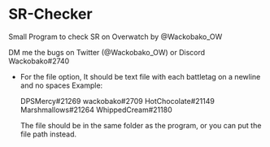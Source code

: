 # SR-Checker
Small Program to check SR on Overwatch
by @Wackobako_OW

DM me the bugs on Twitter (@Wackobako_OW) or Discord Wackobako#2740

- For the file option, It should be text file with each battletag on a newline and no spaces
  Example:

  
  DPSMercy#21269
  wackobako#2709
  HotChocolate#21149
  Marshmallows#21264
  WhippedCream#21180
  
  
  The file should be in the same folder as the program, or you can put the file path instead.

